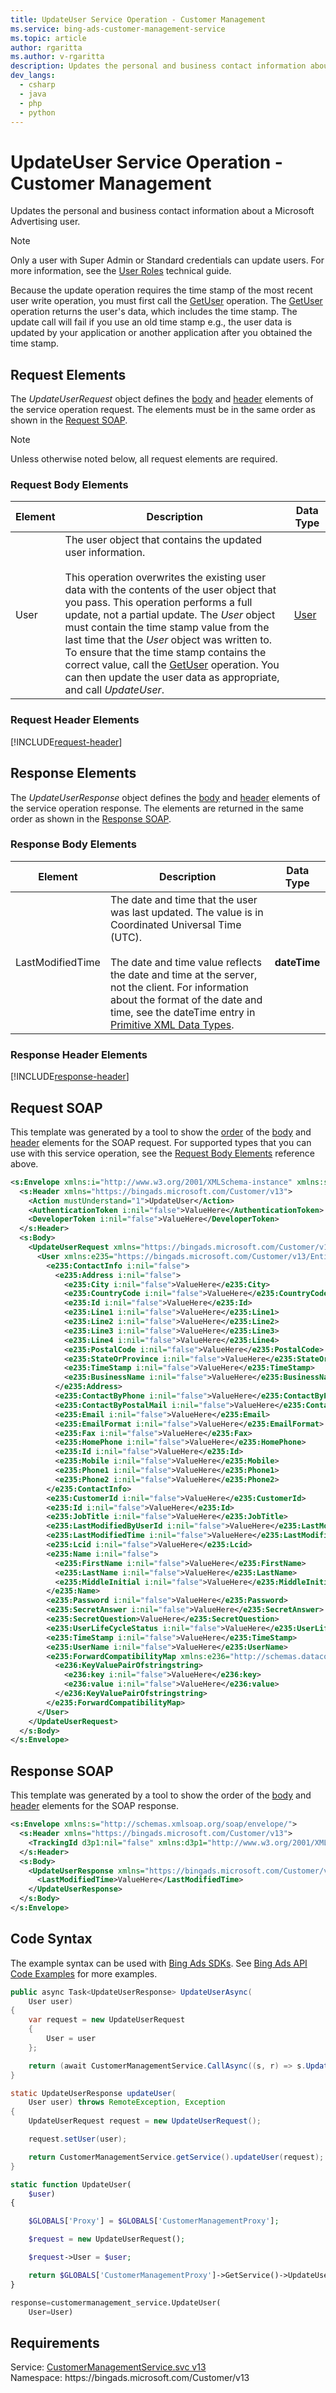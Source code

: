 ```yaml
---
title: UpdateUser Service Operation - Customer Management
ms.service: bing-ads-customer-management-service
ms.topic: article
author: rgaritta
ms.author: v-rgaritta
description: Updates the personal and business contact information about a Microsoft Advertising user.
dev_langs: 
  - csharp
  - java
  - php
  - python
---
```

# UpdateUser Service Operation - Customer Management
Updates the personal and business contact information about a Microsoft Advertising user. 

> [!NOTE]
> Only a user with Super Admin or Standard credentials can update users. For more information, see the [User Roles](../guides/account-hierarchy-permissions.md#user-roles) technical guide.  

Because the update operation requires the time stamp of the most recent user write operation, you must first call the [GetUser](getuser.md) operation. The [GetUser](getuser.md) operation returns the user's data, which includes the time stamp. The update call will fail if you use an old time stamp e.g., the user data is updated by your application or another application after you obtained the time stamp. 

## <a name="request"></a>Request Elements
The *UpdateUserRequest* object defines the [body](#request-body) and [header](#request-header) elements of the service operation request. The elements must be in the same order as shown in the [Request SOAP](#request-soap). 

> [!NOTE]
> Unless otherwise noted below, all request elements are required.

### <a name="request-body"></a>Request Body Elements

|Element|Description|Data Type|
|-----------|---------------|-------------|
|<a name="user"></a>User|The user object that contains the updated user information.<br/><br/>This operation overwrites the existing user data with the contents of the user object that you pass. This operation performs a full update, not a partial update. The *User* object must contain the time stamp value from the last time that the *User* object was written to. To ensure that the time stamp contains the correct value, call the [GetUser](getuser.md) operation. You can then update the user data as appropriate, and call *UpdateUser*.|[User](user.md)|

### <a name="request-header"></a>Request Header Elements
[!INCLUDE[request-header](./includes/request-header.md)]

## <a name="response"></a>Response Elements
The *UpdateUserResponse* object defines the [body](#response-body) and [header](#response-header) elements of the service operation response. The elements are returned in the same order as shown in the [Response SOAP](#response-soap).

### <a name="response-body"></a>Response Body Elements

|Element|Description|Data Type|
|-----------|---------------|-------------|
|<a name="lastmodifiedtime"></a>LastModifiedTime|The date and time that the user was last updated. The value is in Coordinated Universal Time (UTC).<br/><br/>The date and time value reflects the date and time at the server, not the client. For information about the format of the date and time, see the dateTime entry in [Primitive XML Data Types](https://go.microsoft.com/fwlink/?linkid=859198).|**dateTime**|

### <a name="response-header"></a>Response Header Elements
[!INCLUDE[response-header](./includes/response-header.md)]

## <a name="request-soap"></a>Request SOAP
This template was generated by a tool to show the [order](../guides/services-protocol.md#element-order) of the [body](#request-body) and [header](#request-header) elements for the SOAP request. For supported types that you can use with this service operation, see the [Request Body Elements](#request-body) reference above.

```xml
<s:Envelope xmlns:i="http://www.w3.org/2001/XMLSchema-instance" xmlns:s="http://schemas.xmlsoap.org/soap/envelope/">
  <s:Header xmlns="https://bingads.microsoft.com/Customer/v13">
    <Action mustUnderstand="1">UpdateUser</Action>
    <AuthenticationToken i:nil="false">ValueHere</AuthenticationToken>
    <DeveloperToken i:nil="false">ValueHere</DeveloperToken>
  </s:Header>
  <s:Body>
    <UpdateUserRequest xmlns="https://bingads.microsoft.com/Customer/v13">
      <User xmlns:e235="https://bingads.microsoft.com/Customer/v13/Entities" i:nil="false">
        <e235:ContactInfo i:nil="false">
          <e235:Address i:nil="false">
            <e235:City i:nil="false">ValueHere</e235:City>
            <e235:CountryCode i:nil="false">ValueHere</e235:CountryCode>
            <e235:Id i:nil="false">ValueHere</e235:Id>
            <e235:Line1 i:nil="false">ValueHere</e235:Line1>
            <e235:Line2 i:nil="false">ValueHere</e235:Line2>
            <e235:Line3 i:nil="false">ValueHere</e235:Line3>
            <e235:Line4 i:nil="false">ValueHere</e235:Line4>
            <e235:PostalCode i:nil="false">ValueHere</e235:PostalCode>
            <e235:StateOrProvince i:nil="false">ValueHere</e235:StateOrProvince>
            <e235:TimeStamp i:nil="false">ValueHere</e235:TimeStamp>
            <e235:BusinessName i:nil="false">ValueHere</e235:BusinessName>
          </e235:Address>
          <e235:ContactByPhone i:nil="false">ValueHere</e235:ContactByPhone>
          <e235:ContactByPostalMail i:nil="false">ValueHere</e235:ContactByPostalMail>
          <e235:Email i:nil="false">ValueHere</e235:Email>
          <e235:EmailFormat i:nil="false">ValueHere</e235:EmailFormat>
          <e235:Fax i:nil="false">ValueHere</e235:Fax>
          <e235:HomePhone i:nil="false">ValueHere</e235:HomePhone>
          <e235:Id i:nil="false">ValueHere</e235:Id>
          <e235:Mobile i:nil="false">ValueHere</e235:Mobile>
          <e235:Phone1 i:nil="false">ValueHere</e235:Phone1>
          <e235:Phone2 i:nil="false">ValueHere</e235:Phone2>
        </e235:ContactInfo>
        <e235:CustomerId i:nil="false">ValueHere</e235:CustomerId>
        <e235:Id i:nil="false">ValueHere</e235:Id>
        <e235:JobTitle i:nil="false">ValueHere</e235:JobTitle>
        <e235:LastModifiedByUserId i:nil="false">ValueHere</e235:LastModifiedByUserId>
        <e235:LastModifiedTime i:nil="false">ValueHere</e235:LastModifiedTime>
        <e235:Lcid i:nil="false">ValueHere</e235:Lcid>
        <e235:Name i:nil="false">
          <e235:FirstName i:nil="false">ValueHere</e235:FirstName>
          <e235:LastName i:nil="false">ValueHere</e235:LastName>
          <e235:MiddleInitial i:nil="false">ValueHere</e235:MiddleInitial>
        </e235:Name>
        <e235:Password i:nil="false">ValueHere</e235:Password>
        <e235:SecretAnswer i:nil="false">ValueHere</e235:SecretAnswer>
        <e235:SecretQuestion>ValueHere</e235:SecretQuestion>
        <e235:UserLifeCycleStatus i:nil="false">ValueHere</e235:UserLifeCycleStatus>
        <e235:TimeStamp i:nil="false">ValueHere</e235:TimeStamp>
        <e235:UserName i:nil="false">ValueHere</e235:UserName>
        <e235:ForwardCompatibilityMap xmlns:e236="http://schemas.datacontract.org/2004/07/System.Collections.Generic" i:nil="false">
          <e236:KeyValuePairOfstringstring>
            <e236:key i:nil="false">ValueHere</e236:key>
            <e236:value i:nil="false">ValueHere</e236:value>
          </e236:KeyValuePairOfstringstring>
        </e235:ForwardCompatibilityMap>
      </User>
    </UpdateUserRequest>
  </s:Body>
</s:Envelope>
```

## <a name="response-soap"></a>Response SOAP
This template was generated by a tool to show the order of the [body](#response-body) and [header](#response-header) elements for the SOAP response.

```xml
<s:Envelope xmlns:s="http://schemas.xmlsoap.org/soap/envelope/">
  <s:Header xmlns="https://bingads.microsoft.com/Customer/v13">
    <TrackingId d3p1:nil="false" xmlns:d3p1="http://www.w3.org/2001/XMLSchema-instance">ValueHere</TrackingId>
  </s:Header>
  <s:Body>
    <UpdateUserResponse xmlns="https://bingads.microsoft.com/Customer/v13">
      <LastModifiedTime>ValueHere</LastModifiedTime>
    </UpdateUserResponse>
  </s:Body>
</s:Envelope>
```

## <a name="example"></a>Code Syntax
The example syntax can be used with [Bing Ads SDKs](../guides/client-libraries.md). See [Bing Ads API Code Examples](../guides/code-examples.md) for more examples.
```csharp
public async Task<UpdateUserResponse> UpdateUserAsync(
	User user)
{
	var request = new UpdateUserRequest
	{
		User = user
	};

	return (await CustomerManagementService.CallAsync((s, r) => s.UpdateUserAsync(r), request));
}
```
```java
static UpdateUserResponse updateUser(
	User user) throws RemoteException, Exception
{
	UpdateUserRequest request = new UpdateUserRequest();

	request.setUser(user);

	return CustomerManagementService.getService().updateUser(request);
}
```
```php
static function UpdateUser(
	$user)
{

	$GLOBALS['Proxy'] = $GLOBALS['CustomerManagementProxy'];

	$request = new UpdateUserRequest();

	$request->User = $user;

	return $GLOBALS['CustomerManagementProxy']->GetService()->UpdateUser($request);
}
```
```python
response=customermanagement_service.UpdateUser(
	User=User)
```

## Requirements
Service: [CustomerManagementService.svc v13](https://clientcenter.api.bingads.microsoft.com/Api/CustomerManagement/v13/CustomerManagementService.svc)  
Namespace: https\://bingads.microsoft.com/Customer/v13  

